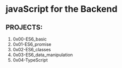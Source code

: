 # javaScript for the Backend

## PROJECTS:

1. 0x00-ES6_basic
2. 0x01-ES6_promise
3. 0x02-ES6_classes
4. 0x03-ES6_data_manipulation
5. 0x04-TypeScript
